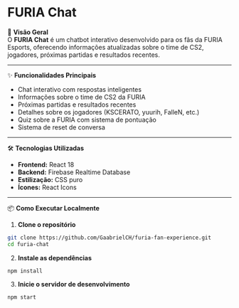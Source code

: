 # FURIA Chat

🚀 **Visão Geral**  
O **FURIA Chat** é um chatbot interativo desenvolvido para os fãs da FURIA Esports, oferecendo informações atualizadas sobre o time de CS2, jogadores, próximas partidas e resultados recentes.

---

✨ **Funcionalidades Principais**

-  Chat interativo com respostas inteligentes  
-  Informações sobre o time de CS2 da FURIA  
-  Próximas partidas e resultados recentes  
-  Detalhes sobre os jogadores (KSCERATO, yuurih, FalleN, etc.)  
-  Quiz sobre a FURIA com sistema de pontuação  
-  Sistema de reset de conversa  

---

🛠️ **Tecnologias Utilizadas**

- **Frontend:** React 18  
- **Backend:** Firebase Realtime Database  
- **Estilização:** CSS puro  
- **Ícones:** React Icons

---

📦 **Como Executar Localmente**

1. **Clone o repositório**

```bash
git clone https://github.com/GaabrielCH/furia-fan-experience.git
cd furia-chat
```

2. **Instale as dependências**

```
npm install
```

3. **Inicie o servidor de desenvolvimento**

```
npm start